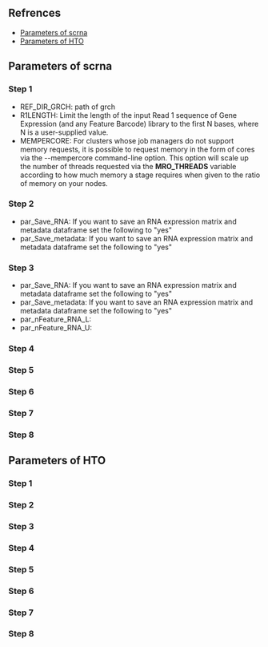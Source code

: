 ## Refrences

- [Parameters of scrna](#parameters-of-scrna)
- [Parameters of HTO](#parameters-of-hto)

## Parameters of scrna
### Step 1
- REF_DIR_GRCH:  path of grch
- R1LENGTH: Limit the length of the input Read 1 sequence of Gene Expression (and any Feature Barcode) library to the first N bases, where N is a user-supplied value. 
- MEMPERCORE: For clusters whose job managers do not support memory requests, it is possible to request memory in the form of cores via the --mempercore command-line option. This option will scale up the number of threads requested via the __MRO_THREADS__ variable according to how much memory a stage requires when given to the ratio of memory on your nodes.

### Step 2
- par_Save_RNA: If you want to save an RNA expression matrix and metadata dataframe set the following to "yes"
- par_Save_metadata: If you want to save an RNA expression matrix and metadata dataframe set the following to "yes"
### Step 3
- par_Save_RNA: If you want to save an RNA expression matrix and metadata dataframe set the following to "yes"
- par_Save_metadata: If you want to save an RNA expression matrix and metadata dataframe set the following to "yes"
- par_nFeature_RNA_L: 
- par_nFeature_RNA_U: 
### Step 4
### Step 5
### Step 6
### Step 7
### Step 8

## Parameters of HTO
### Step 1
### Step 2
### Step 3
### Step 4
### Step 5
### Step 6
### Step 7
### Step 8
